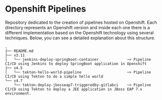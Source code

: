 # Openshift Pipelines

Repository dedicated to the creation of pipelines hosted on Openshift. Each directory represents an Openshift version and inside each one there is a different implementation based on the Openshift technology using several techniques. Below, you can see a detailed explanation about this structure.

```
.
├── README.md
├── v3.11
│   └── jenkins-deploy-springboot-container             ~> Pipeline CI/CD using Jenkins to deploy SpringBoot application in Openshift
├── v4.5
│   └── tekton-hello-world-pipeline                     ~> Pipeline CI/CD using Tekton to do a simple hello world
└── v4.7
    └── tekton-deploy-jbosseap7-triggeredby-gitlabci    ~> Pipeline CI/CD using Tekton to deploy a JEE application in JBoss EAP 7.x environment.
```